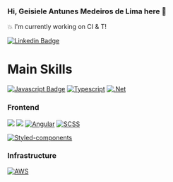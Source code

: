 ### Hi, Geisiele Antunes Medeiros de Lima here 👋

💥 I'm currently working on CI & T!

[![Linkedin Badge](https://img.shields.io/badge/-LinkedIn-blue?style=flat-square&logo=Linkedin&logoColor=white)](https://www.linkedin.com/in/geisiele-antunes-medeiros-de-lima/)

# Main Skills

[![Javascript Badge](https://img.shields.io/badge/JavaScript-F7DF1E?style=for-the-badge&logo=javascript&logoColor=black)](#)
[![Typescript](https://img.shields.io/badge/TypeScript-007ACC?style=for-the-badge&logo=typescript&logoColor=white)](#)
[![.Net](https://img.shields.io/badge/.NET-512BD4?style=for-the-badge&logo=dotnet&logoColor=white)](#)

### Frontend

[![](https://img.shields.io/badge/HTML5-E34F26?style=for-the-badge&logo=html5&logoColor=white)](#)
[![](https://img.shields.io/badge/CSS3-1572B6?style=for-the-badge&logo=css3&logoColor=white)](#)
[![Angular](https://img.shields.io/badge/Angular-DD0031?style=for-the-badge&logo=angular&logoColor=white)](#)
[![SCSS](https://img.shields.io/badge/Sass-CC6699?style=for-the-badge&logo=sass&logoColor=white)](#)

[![Styled-components](https://img.shields.io/badge/styled--components-DB7093?style=for-the-badge&logo=styled-components&logoColor=white)](#)


### Infrastructure

[![AWS](https://img.shields.io/badge/Amazon_AWS-232F3E?style=for-the-badge&logo=amazon-aws&logoColor=white)](#)
